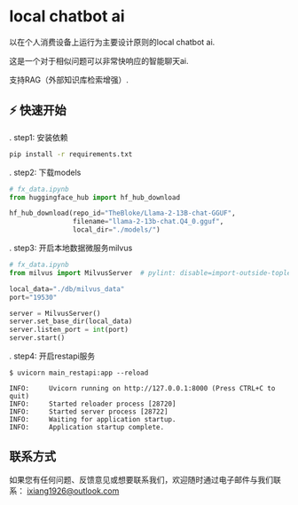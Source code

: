 # local chatbot ai

以在个人消费设备上运行为主要设计原则的local chatbot ai.

这是一个对于相似问题可以非常快响应的智能聊天ai.

支持RAG（外部知识库检索增强）.


## ⚡️ 快速开始

. step1: 安装依赖

```bash
pip install -r requirements.txt
```

. step2: 下载models

```python
# fx_data.ipynb
from huggingface_hub import hf_hub_download

hf_hub_download(repo_id="TheBloke/Llama-2-13B-chat-GGUF",
                filename="llama-2-13b-chat.Q4_0.gguf",
                local_dir="./models/")

```

. step3: 开启本地数据微服务milvus

```python
# fx_data.ipynb
from milvus import MilvusServer  # pylint: disable=import-outside-toplevel

local_data="./db/milvus_data"
port="19530"

server = MilvusServer()
server.set_base_dir(local_data)
server.listen_port = int(port)
server.start()
```

. step4: 开启restapi服务

```shell
$ uvicorn main_restapi:app --reload

INFO:     Uvicorn running on http://127.0.0.1:8000 (Press CTRL+C to quit)
INFO:     Started reloader process [28720]
INFO:     Started server process [28722]
INFO:     Waiting for application startup.
INFO:     Application startup complete.
```

## 联系方式

如果您有任何问题、反馈意见或想要联系我们，欢迎随时通过电子邮件与我们联系： [ixiang1926@outlook.com](mailto:ixiang1926@outlook.com)
